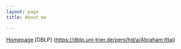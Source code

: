 ```yaml
---
layout: page
title: About me

---
```



[Homepage](https://research.vmware.com/researchers/ittai-abraham)
[DBLP] (https://dblp.uni-trier.de/pers/hd/a/Abraham:Ittai)


